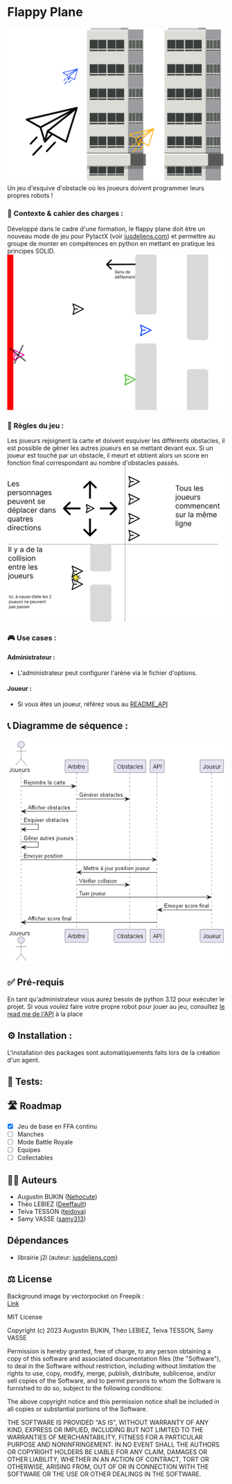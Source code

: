 # Flappy Plane
![Icon](doc/res/Icon.png)
Un jeu d'esquive d'obstacle où les joueurs doivent programmer leurs propres robots !
### 🎯 Contexte & cahier des charges :
Développé dans le cadre d'une formation, le flappy plane doit être un nouveau mode de jeu pour PytactX (voir [jusdeliens.com](https://jusdeliens.com)) et permettre au groupe de monter en compétences en python en mettant en pratique les principes SOLID.
![Playground](doc/Playground.png)
### 🎲 Règles du jeu :
Les joueurs rejoignent la carte et doivent esquiver les différents obstacles, il est possible de gêner les autres joueurs en se mettant devant eux.
Si un joueur est touché par un obstacle, il meurt et obtient alors un score en fonction final correspondant au nombre d'obstacles passés.
![Rules](doc/Rules-1.png)
### 🎮 Use cases :
#### Administrateur : 
- L'administrateur peut configurer l'arène via le fichier d'options.
#### Joueur :
- Si vous êtes un joueur, référez vous au [README_API](src/api/README_API.md)
## 📞 Diagramme de séquence :
![SequenceDiagram](doc/diagramme-sequence.png)
## ✅ Pré-requis
En tant qu'administrateur vous aurez besoin de python 3.12 pour exécuter le projet.
Si vous voulez faire votre propre robot pour jouer au jeu, consultez [le read me de l'API](src/api/README_API.md) à la place
## ⚙️ Installation :
L'installation des packages sont automatiquements faits lors de la création d'un agent.
## 🧪 Tests:

## 🛣️ Roadmap
- [x] Jeu de base en FFA continu
- [ ] Manches
- [ ] Mode Battle Royale
- [ ] Equipes
- [ ] Collectables
## 🧑‍💻 Auteurs
- Augustin BUKIN ([Nehocute](https://github.com/Nehocute))
- Théo LEBIEZ ([Deeffault](https://github.com/Deeffault))
- Teiva TESSON ([teidova](https://github.com/teidova))
- Samy VASSE ([samy313](https://github.com/samy313))
## Dépendances
- librairie j2l (auteur: [jusdeliens.com](https://jusdeliens.com))
## ⚖️ License

Background image by vectorpocket on Freepik :  
<a href="https://www.freepik.com/free-vector/neon-megapolis-background-with-buildings-skyscrapers_3586320.htm?query=city%20towers#from_view=detail_alsolike">Link</a> 

MIT License

Copyright (c) 2023 Augustin BUKIN, Théo LEBIEZ, Teiva TESSON, Samy VASSE

Permission is hereby granted, free of charge, to any person obtaining a copy
of this software and associated documentation files (the "Software"), to deal
in the Software without restriction, including without limitation the rights
to use, copy, modify, merge, publish, distribute, sublicense, and/or sell
copies of the Software, and to permit persons to whom the Software is
furnished to do so, subject to the following conditions:

The above copyright notice and this permission notice shall be included in all
copies or substantial portions of the Software.

THE SOFTWARE IS PROVIDED "AS IS", WITHOUT WARRANTY OF ANY KIND, EXPRESS OR
IMPLIED, INCLUDING BUT NOT LIMITED TO THE WARRANTIES OF MERCHANTABILITY,
FITNESS FOR A PARTICULAR PURPOSE AND NONINFRINGEMENT. IN NO EVENT SHALL THE
AUTHORS OR COPYRIGHT HOLDERS BE LIABLE FOR ANY CLAIM, DAMAGES OR OTHER
LIABILITY, WHETHER IN AN ACTION OF CONTRACT, TORT OR OTHERWISE, ARISING FROM,
OUT OF OR IN CONNECTION WITH THE SOFTWARE OR THE USE OR OTHER DEALINGS IN THE
SOFTWARE.
